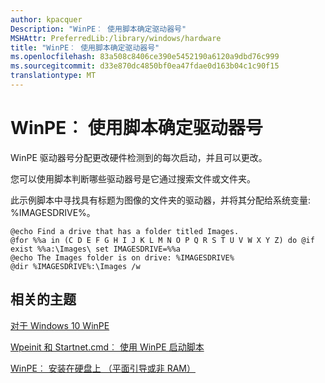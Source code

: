 ```yaml
---
author: kpacquer
Description: "WinPE︰ 使用脚本确定驱动器号"
MSHAttr: PreferredLib:/library/windows/hardware
title: "WinPE︰ 使用脚本确定驱动器号"
ms.openlocfilehash: 83a508c8406ce390e5452190a6120a9dbd76c999
ms.sourcegitcommit: d33e870dc4850bf0ea47fdae0d163b04c1c90f15
translationtype: MT
---
```

# <a name="winpe-identify-drive-letters-with-a-script"></a>WinPE︰ 使用脚本确定驱动器号

WinPE 驱动器号分配更改硬件检测到的每次启动，并且可以更改。 

您可以使用脚本判断哪些驱动器号是它通过搜索文件或文件夹。

此示例脚本中寻找具有标题为图像的文件夹的驱动器，并将其分配给系统变量: %IMAGESDRIVE%。 

``` syntax
@echo Find a drive that has a folder titled Images.
@for %%a in (C D E F G H I J K L M N O P Q R S T U V W X Y Z) do @if exist %%a:\Images\ set IMAGESDRIVE=%%a
@echo The Images folder is on drive: %IMAGESDRIVE%
@dir %IMAGESDRIVE%:\Images /w
```

## <a name="span-idrelatedtopicsspanrelated-topics"></a><span id="Related_topics"></span>相关的主题

[对于 Windows 10 WinPE](winpe-intro.md)

[Wpeinit 和 Startnet.cmd︰ 使用 WinPE 启动脚本](wpeinit-and-startnetcmd-using-winpe-startup-scripts.md) 

[WinPE︰ 安装在硬盘上 （平面引导或非 RAM）](winpe-install-on-a-hard-drive--flat-boot-or-non-ram.md) 